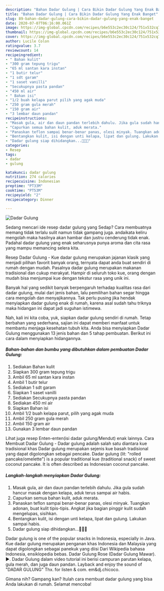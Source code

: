 ```yaml
---
description: "Bahan Dadar Gulung | Cara Bikin Dadar Gulung Yang Enak Banget"
title: "Bahan Dadar Gulung | Cara Bikin Dadar Gulung Yang Enak Banget"
slug: 89-bahan-dadar-gulung-cara-bikin-dadar-gulung-yang-enak-banget
date: 2020-07-07T06:16:00.061Z
image: https://img-global.cpcdn.com/recipes/b6e553c2ec30c124/751x532cq70/dadar-gulung-foto-resep-utama.jpg
thumbnail: https://img-global.cpcdn.com/recipes/b6e553c2ec30c124/751x532cq70/dadar-gulung-foto-resep-utama.jpg
cover: https://img-global.cpcdn.com/recipes/b6e553c2ec30c124/751x532cq70/dadar-gulung-foto-resep-utama.jpg
author: Lucile Colon
ratingvalue: 3.7
reviewcount: 14
recipeingredient:
- " Bahan kulit"
- "300 gram tepung trigu"
- "65 ml santan kara instan"
- "1 butir telur"
- "1 sdt garam"
- "1 saset vanilli"
- "Secukupnya pasta pandan"
- "450 ml air"
- " Bahan isi"
- "1/2 buah kelapa parut pilih yang agak muda"
- "250 gram gula merah"
- "150 gram air"
- "3 lembar daun pandan"
recipeinstructions:
- "Masak gula, air dan daun pandan terlebih dahulu. Jika gula sudah hancur masak dengan kelapa, aduk terus sampai air habis."
- "Capurkan semua bahan kulit, aduk merata."
- "Panaskan teflon sampai benar-benar panas, olesi minyak. Tuangkan adonan, buat kulit tipis-tipis. Angkat jika bagian pinggir kulit sudah mengelupas, sisihkan."
- "Bentangkan kulit, isi dengan unti kelapa, lipat dan gulung. Lakukan sampai habis."
- "Dadar gulung siap dihidangkan...💚💚💚"
categories:
- Resep
tags:
- dadar
- gulung

katakunci: dadar gulung 
nutrition: 274 calories
recipecuisine: Indonesian
preptime: "PT33M"
cooktime: "PT53M"
recipeyield: "2"
recipecategory: Dinner

---
```



![Dadar Gulung](https://img-global.cpcdn.com/recipes/b6e553c2ec30c124/751x532cq70/dadar-gulung-foto-resep-utama.jpg)

Sedang mencari ide resep dadar gulung yang Sedap? Cara membuatnya memang tidak terlalu sulit namun tidak gampang juga. andaikata keliru mengolah maka hasilnya akan hambar dan justru cenderung tidak enak. Padahal dadar gulung yang enak seharusnya punya aroma dan cita rasa yang mampu memancing selera kita.

Resep Dadar Gulung - Kue dadar gulung merupakan jajanan klasik yang menjadi pilihan favorit banyak orang, ternyata dapat anda buat sendiri di rumah dengan mudah. Pasalnya dadar gulung merupakan makanan tradisional dan cukup merakyat. Hampir di seluruh toko kue, orang dengan mudah bisa menjumpai kue dengan tekstur rasa yang unik ini.

Banyak hal yang sedikit banyak berpengaruh terhadap kualitas rasa dari dadar gulung, mulai dari jenis bahan, lalu pemilihan bahan segar hingga cara mengolah dan menyajikannya. Tak perlu pusing jika hendak menyiapkan dadar gulung enak di rumah, karena asal sudah tahu triknya maka hidangan ini dapat jadi suguhan istimewa.


Nah, kali ini kita coba, yuk, siapkan dadar gulung sendiri di rumah. Tetap berbahan yang sederhana, sajian ini dapat memberi manfaat untuk membantu menjaga kesehatan tubuh kita. Anda bisa menyiapkan Dadar Gulung menggunakan 13 jenis bahan dan 5 tahap pembuatan. Berikut ini cara dalam menyiapkan hidangannya.

<!--inarticleads1-->

##### Bahan-bahan dan bumbu yang dibutuhkan dalam pembuatan Dadar Gulung:

1. Sediakan  Bahan kulit
1. Siapkan 300 gram tepung trigu
1. Ambil 65 ml santan kara instan
1. Ambil 1 butir telur
1. Sediakan 1 sdt garam
1. Siapkan 1 saset vanilli
1. Sediakan Secukupnya pasta pandan
1. Sediakan 450 ml air
1. Siapkan  Bahan isi
1. Ambil 1/2 buah kelapa parut, pilih yang agak muda
1. Ambil 250 gram gula merah
1. Ambil 150 gram air
1. Gunakan 3 lembar daun pandan


Lihat juga resep Enten-enten(isi dadar gulung/Mendut) enak lainnya. Cara Membuat Dadar Gulung - Dadar gulung adalah salah satu diantara kue tradisional khas Dadar gulung merupakan sejenis kue basah tradisional yang dapat digolongkan sebagai pencake. Dadar gulung (lit: &#34;rolled pancake/omelette&#34;) is a popular traditional kue (traditional snack) of sweet coconut pancake. It is often described as Indonesian coconut pancake. 

<!--inarticleads2-->

##### Langkah-langkah menyiapkan Dadar Gulung:

1. Masak gula, air dan daun pandan terlebih dahulu. Jika gula sudah hancur masak dengan kelapa, aduk terus sampai air habis.
1. Capurkan semua bahan kulit, aduk merata.
1. Panaskan teflon sampai benar-benar panas, olesi minyak. Tuangkan adonan, buat kulit tipis-tipis. Angkat jika bagian pinggir kulit sudah mengelupas, sisihkan.
1. Bentangkan kulit, isi dengan unti kelapa, lipat dan gulung. Lakukan sampai habis.
1. Dadar gulung siap dihidangkan...💚💚💚


Dadar gulung is one of the popular snacks in Indonesia, especially in Java. Kue dadar gulung merupakan penganan khas Indonesia dan Malaysia yang dapat digolongkan sebagai panekuk yang diisi Dari Wikipedia bahasa Indonesia, ensiklopedia bebas. Dadar Gulung Rose (Dadar Gulung Mawar). ►. Dadar Gulung dalam video tutorial ini berisi campuran parutan kelapa, gula merah, dan juga daun pandan. Layback and enjoy the sound of &#34;DADAR GULUNG&#34; Thx. for listen &amp; com. em&amp;dj.chicoco. 

Gimana nih? Gampang kan? Itulah cara membuat dadar gulung yang bisa Anda lakukan di rumah. Selamat mencoba!
